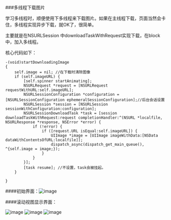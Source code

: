 ###多线程下载图片

学习多线程时，顺便使用下多线程来下载图片。如果在主线程下载，页面当然会卡住，多线程实现异步下载，就OK了，很简单。

主要就是在NSURLSession 中downloadTaskWithRequest实现下载，在block中，加入多线程。

核心代码如下：
	
	-(void)startDownloadingImage
	{
	    self.image = nil; //在下载时清除图像
	    if (self.imageURL) {
	        [self.spinner startAnimating];
	        NSURLRequest *request = [NSURLRequest requestWithURL:self.imageURL];
	        NSURLSessionConfiguration *configuration = [NSURLSessionConfiguration ephemeralSessionConfiguration];//后台会话设置
	        NSURLSession *session = [NSURLSession sessionWithConfiguration:configuration];
	        NSURLSessionDownloadTask *task = [session downloadTaskWithRequest:request completionHandler:^(NSURL *localfile, NSURLResponse *response, NSError *error) {
	            if (!error) {
	                if ([request.URL isEqual:self.imageURL]) {
	                    UIImage *image = [UIImage imageWithData:[NSData dataWithContentsOfURL:localfile]];
	                    dispatch_async(dispatch_get_main_queue(), ^{self.image = image;});
	                }
	            }
	        }];
	        [task resume]; //不设置，task会被挂起。
	    }
	    
	}

####初始界面：![image](https://github.com/txHe/DownLoadingImages/blob/master/Images-Folder/001.png)

####滚动视图显示界面：

![image](https://github.com/txHe/DownLoadingImages/blob/master/Images-Folder/002.png)
![image](https://github.com/txHe/DownLoadingImages/blob/master/Images-Folder/003.png)
![image](https://github.com/txHe/DownLoadingImages/blob/master/Images-Folder/004.png)

